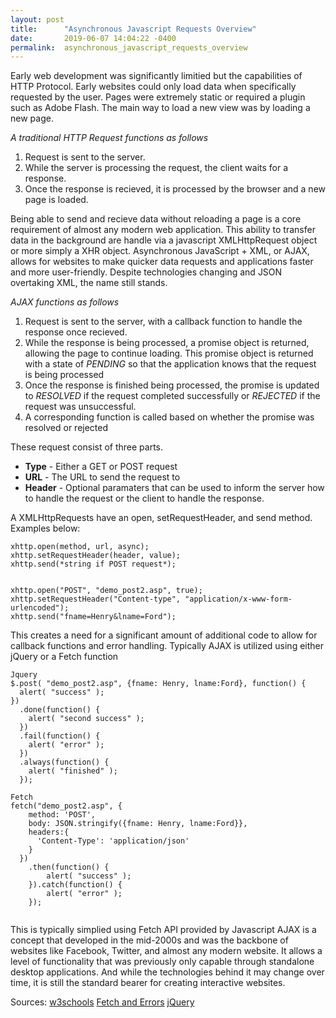 ```yaml
---
layout: post
title:      "Asynchronous Javascript Requests Overview"
date:       2019-06-07 14:04:22 -0400
permalink:  asynchronous_javascript_requests_overview
---
```


Early web development was significantly limitied but the capabilities of HTTP Protocol. Early websites could only load data when specifically requested by the user. Pages were extremely static or required a plugin such as Adobe Flash. The main way to load a new view was by loading a new page.

*A traditional HTTP Request functions as follows*

1. Request is sent to the server.
2. While the server is processing the request, the client waits for a response.
3. Once the response is recieved, it is processed by the browser and a new page is loaded.

Being able to send and recieve data without reloading a page is a core requirement of almost any modern web application. This ability to transfer data in the background are handle via a javascript XMLHttpRequest object or more simply a XHR object. Asynchronous JavaScript + XML, or AJAX, allows for websites to make quicker data requests and applications faster and more user-friendly. Despite technologies changing and JSON overtaking XML, the name still stands.

*AJAX functions as follows*

1. Request is sent to the server, with a callback function to handle the response once recieved.
2. While the response is being processed, a promise object is returned, allowing the page to continue loading. This promise object is returned with a state of *PENDING* so that the application knows that the request is being processed
3. Once the response is finished being processed, the promise is updated to *RESOLVED*  if the request completed successfully or *REJECTED* if the request was unsuccessful.
4. A corresponding function is called based on whether the promise was resolved or rejected

These request consist of three parts.

* **Type** - Either a GET or POST request
* **URL** - The URL to send the request to
* **Header** - Optional paramaters that can be used to inform the server how to handle the request or the client to handle the response.

A XMLHttpRequests have an open, setRequestHeader, and send method. Examples below:

```
xhttp.open(method, url, async);
xhttp.setRequestHeader(header, value);
xhttp.send(*string if POST request*);


xhttp.open("POST", "demo_post2.asp", true);
xhttp.setRequestHeader("Content-type", "application/x-www-form-urlencoded");
xhttp.send("fname=Henry&lname=Ford");
```

This creates a need for a significant amount of additional code to allow for callback functions and error handling. Typically AJAX is utilized using either jQuery or a Fetch function

```
Jquery
$.post( "demo_post2.asp", {fname: Henry, lname:Ford}, function() {
  alert( "success" );
})
  .done(function() {
    alert( "second success" );
  })
  .fail(function() {
    alert( "error" );
  })
  .always(function() {
    alert( "finished" );
  });
	
Fetch
fetch("demo_post2.asp", {
    method: 'POST',
    body: JSON.stringify({fname: Henry, lname:Ford}},
    headers:{
      'Content-Type': 'application/json'
    }
  })
    .then(function() {
        alert( "success" );
    }).catch(function() {
        alert( "error" );
    });
	
```
This is typically simplied using Fetch API provided by Javascript 
AJAX is a concept that developed in the mid-2000s and was the backbone of websites like Facebook, Twitter, and almost any modern website. It allows a level of functionality that was previously only capable through standalone desktop applications. And while the technologies behind it may change over time, it is still the standard bearer for creating interactive websites.

Sources:
[w3schools](https://www.w3schools.com/xml/ajax_xmlhttprequest_send.asp)
[Fetch and Errors](https://www.tjvantoll.com/2015/09/13/fetch-and-errors/)
[jQuery](http://api.jquery.com/jquery.post/)

